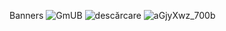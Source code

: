 Banners
![GmUB](https://user-images.githubusercontent.com/73343884/150633837-470961c8-85c8-4cc6-9f83-1bb90a1d7c81.gif)
![descărcare](https://user-images.githubusercontent.com/73343884/150633838-631914e5-fe90-4961-8ea2-6754c6d48c23.png)
![aGjyXwz_700b](https://user-images.githubusercontent.com/73343884/150633839-69ee8610-768c-4ea5-b914-c1cbf567c9f8.png)
